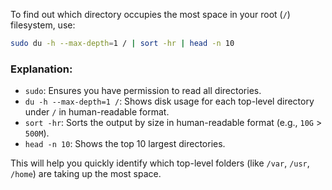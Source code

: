 To find out which directory occupies the most space in your root (`/`) filesystem, use:

```bash
sudo du -h --max-depth=1 / | sort -hr | head -n 10
```

### Explanation:

* `sudo`: Ensures you have permission to read all directories.
* `du -h --max-depth=1 /`: Shows disk usage for each top-level directory under `/` in human-readable format.
* `sort -hr`: Sorts the output by size in human-readable format (e.g., `10G` > `500M`).
* `head -n 10`: Shows the top 10 largest directories.

This will help you quickly identify which top-level folders (like `/var`, `/usr`, `/home`) are taking up the most space.
